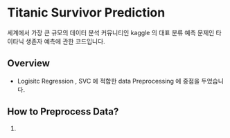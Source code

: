 # Titanic Survivor Prediction
세계에서 가장 큰 규모의 데이터 분석 커뮤니티인 kaggle 의 대표 분류 예측 문제인 타이타닉 생존자 예측에 관한 코드입니다.

## Overview
* Logisitc Regression , SVC 에 적합한 data Preprocessing 에 중점을 두었습니다.

## How to Preprocess Data?
 1. 
